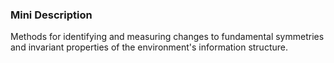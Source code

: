 ### Mini Description

Methods for identifying and measuring changes to fundamental symmetries and invariant properties of the environment's information structure.
